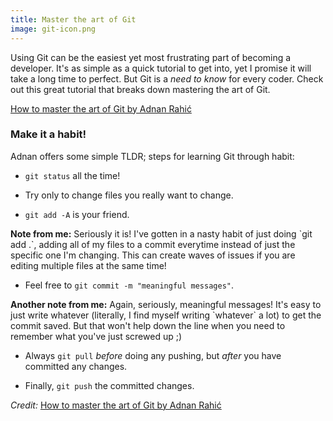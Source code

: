 ```yaml
---
title: Master the art of Git
image: git-icon.png
---
```


Using Git can be the easiest yet most frustrating part of becoming a developer. It's as simple as a quick tutorial to get into, yet I promise it will take a long time to perfect. But Git is a _need to know_ for every coder. Check out this great tutorial that breaks down mastering the art of Git. 

<a href="https://hackernoon.com/how-to-master-the-art-of-git-68e1050f3147" target="_blank">How to master the art of Git by Adnan Rahić</a>

### Make it a habit!

Adnan offers some simple TLDR; steps for learning Git through habit:

* `git status` all the time!

* Try only to change files you really want to change.

* `git add -A` is your friend.

<div class="note_box"><strong>Note from me:</strong> Seriously it is! I've gotten in a nasty habit of just doing `git add .`, adding all of my files to a commit everytime instead of just the specific one I'm changing. This can create waves of issues if you are editing multiple files at the same time!</div>

* Feel free to `git commit -m "meaningful messages"`.

<div class="note_box"><strong>Another note from me:</strong> Again, seriously, meaningful messages! It's easy to just write whatever (literally, I find myself writing `whatever` a lot) to get the commit saved. But that won't help down the line when you need to remember what you've just screwed up ;)</div>

* Always `git pull` *before* doing any pushing, but *after* you have committed any changes.

* Finally, `git push` the committed changes.

*Credit:* <a href="https://hackernoon.com/how-to-master-the-art-of-git-68e1050f3147" target="_blank">How to master the art of Git by Adnan Rahić</a>